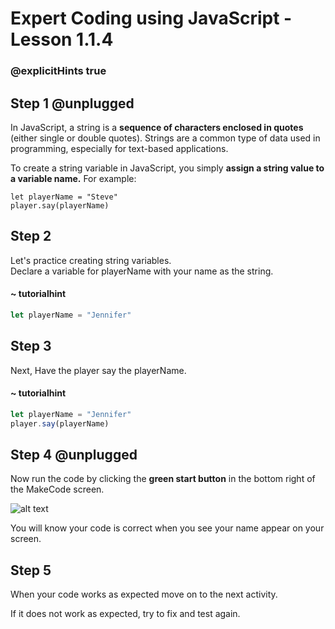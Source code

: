 # Expert Coding using JavaScript - Lesson 1.1.4
### @explicitHints true

## Step 1 @unplugged
In JavaScript, a string is a **sequence of characters enclosed in quotes** (either single or double quotes). Strings are a common type of data used in programming, especially for text-based applications.
  
 To create a string variable in JavaScript, you simply **assign a string value to a variable name.**
 For example:

    let playerName = "Steve"
    player.say(playerName)

## Step 2

Let's practice creating string variables.  
Declare a variable for playerName with your name as the string. 

#### ~ tutorialhint

```javascript
let playerName = "Jennifer"

```

## Step 3

Next, Have the player say the playerName.

#### ~ tutorialhint

```javascript
let playerName = "Jennifer"
player.say(playerName)

```

## Step 4 @unplugged
Now run the code by clicking the **green start button** in the bottom right of the MakeCode screen. 

![alt text](https://expertjs.codingcredentials.com/Lesson1/1.1/1.JPG?raw=true "Start")

You will know your code is correct when you see your name appear on your screen. 

## Step 5

When your code works as expected move on to the next activity. 

If it does not work as expected, try to fix and test again.